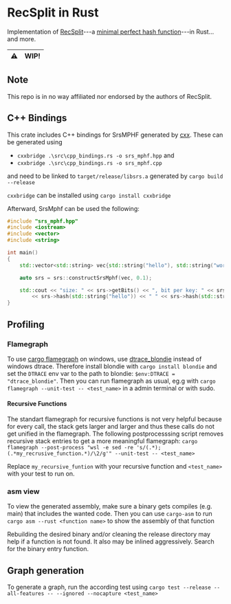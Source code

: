 # RecSplit in Rust
Implementation of [RecSplit](https://arxiv.org/abs/1910.06416)---a [minimal perfect hash function](https://en.wikipedia.org/wiki/Perfect_hash_function#Minimal_perfect_hash_function)---in Rust... and more.



| ⚠️   | WIP! |
| --- | ---- |


## Note
This repo is in no way affiliated nor endorsed by the authors of RecSplit.


## C++ Bindings
This crate includes C++ bindings for SrsMPHF generated by [cxx](https://cxx.rs/index.html).
These can be generated using 
- `cxxbridge .\src\cpp_bindings.rs -o srs_mphf.hpp` and
- `cxxbridge .\src\cpp_bindings.rs -o srs_mphf.cpp`

and need to be linked to `target/release/libsrs.a` generated by `cargo build --release`

`cxxbridge` can be installed using `cargo install cxxbridge`


Afterward, SrsMphf can be used the following:
```c++
#include "srs_mphf.hpp"
#include <iostream>
#include <vector>
#include <string>

int main()
{
    std::vector<std::string> vec{std::string("hello"), std::string("world")};

    auto srs = srs::constructSrsMphf(vec, 0.1);

    std::cout << "size: " << srs->getBits() << ", bit per key: " << srs->getBitsPerKey() << ", hashes: " 
        << srs->hash(std::string("hello")) << " " << srs->hash(std::string("world")) << std::endl;
}

```

## Profiling
### Flamegraph
To use [cargo flamegraph](https://github.com/flamegraph-rs/flamegraph) on windows, use [dtrace_blondie](https://github.com/nico-abram/blondie/) instead of windows dtrace.
Therefore install blondie with `cargo install blondie` and set the `DTRACE` env var to the path to blondie:
`$env:DTRACE = "dtrace_blondie"`.
Then you can run flamegraph as usual, eg.g with `cargo flamegraph --unit-test -- <test_name>` in a admin terminal or with sudo.

#### Recursive Functions
The standart flamegraph for recursive functions is not very helpful because for every call, the stack gets larger and larger and thus these calls do not get unified in the flamegraph.
The following postprocesssing script removes recursive stack entries to get a more meaningful flamegraph:
`cargo flamegraph --post-process "wsl -e sed -re 's/(.*);(.*my_recrusive_function.*)/\2/g'" --unit-test -- <test_name>`

Replace `my_recursive_funtion` with your recursive function and `<test_name>` with your test to run on.

### asm view
To view the generated assembly, make sure a binary gets compiles (e.g. main) that includes the wanted code.
Then you can use `cargo-asm` to run `cargo asm --rust <function name>` to show the assembly of that function

Rebuilding the desired binary and/or cleaning the release directory may help if a function is not found. It also may be inlined aggressively. Search for the binary entry function.

## Graph generation
To generate a graph, run the according test using
`cargo test --release --all-features -- --ignored --nocapture <test_name>`